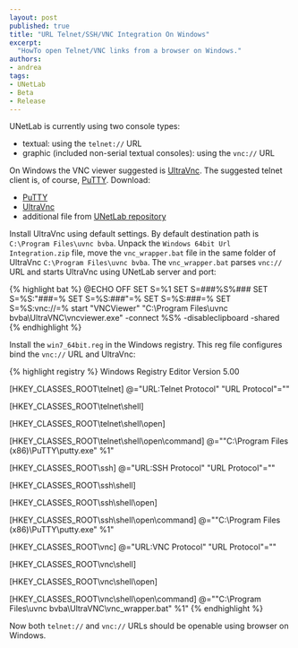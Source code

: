 ```yaml
---
layout: post
published: true
title: "URL Telnet/SSH/VNC Integration On Windows"
excerpt:
  "HowTo open Telnet/VNC links from a browser on Windows."
authors:
- andrea
tags:
- UNetLab
- Beta
- Release
---
```

UNetLab is currently using two console types:

* textual: using the `telnet://` URL
* graphic (included non-serial textual consoles): using the `vnc://` URL

On Windows the VNC viewer suggested is [UltraVnc](http://www.uvnc.com/downloads.html "UltraVnc"). The suggested telnet client is, of course, [PuTTY](http://www.chiark.greenend.org.uk/~sgtatham/putty/download.html "PuTTY"). Download:

* [PuTTY](http://www.chiark.greenend.org.uk/~sgtatham/putty/download.html "PuTTY")
* [UltraVnc](http://www.uvnc.com/downloads.html "UltraVnc")
* additional file from [UNetLab repository](http://public.routereflector.com/unetlab/Windows%2064bit%20Url%20Integration.zip "Windows 64bit Url Integration")

Install UltraVnc using default settings. By default destination path is `C:\Program Files\uvnc bvba`.
Unpack the `Windows 64bit Url Integration.zip` file, move the `vnc_wrapper.bat` file in the same folder of UltraVnc `C:\Program Files\uvnc bvba`.
The `vnc_wrapper.bat` parses `vnc://` URL and starts UltraVnc using UNetLab server and port:

{% highlight bat %}
@ECHO OFF
SET S=%1
SET S=###%S%###
SET S=%S:"###=%
SET S=%S:###"=%
SET S=%S:###=%
SET S=%S:vnc://=%
start "VNCViewer" "C:\Program Files\uvnc bvba\UltraVNC\vncviewer.exe" -connect %S% -disableclipboard -shared
{% endhighlight %}

Install the `win7_64bit.reg` in the Windows registry. This reg file configures bind the `vnc://` URL and UltraVnc:

{% highlight registry %}
Windows Registry Editor Version 5.00

[HKEY_CLASSES_ROOT\telnet]
@="URL:Telnet Protocol"
"URL Protocol"=""

[HKEY_CLASSES_ROOT\telnet\shell]

[HKEY_CLASSES_ROOT\telnet\shell\open]

[HKEY_CLASSES_ROOT\telnet\shell\open\command]
@="\"C:\\Program Files (x86)\\PuTTY\\putty.exe\" %1"

[HKEY_CLASSES_ROOT\ssh]
@="URL:SSH Protocol"
"URL Protocol"=""

[HKEY_CLASSES_ROOT\ssh\shell]

[HKEY_CLASSES_ROOT\ssh\shell\open]

[HKEY_CLASSES_ROOT\ssh\shell\open\command]
@="\"C:\\Program Files (x86)\\PuTTY\\putty.exe\" %1"

[HKEY_CLASSES_ROOT\vnc]
@="URL:VNC Protocol"
"URL Protocol"=""

[HKEY_CLASSES_ROOT\vnc\shell]

[HKEY_CLASSES_ROOT\vnc\shell\open]

[HKEY_CLASSES_ROOT\vnc\shell\open\command]
@="\"C:\\Program Files\\uvnc bvba\\UltraVNC\\vnc_wrapper.bat\" %1"
{% endhighlight %}

Now both `telnet://` and `vnc://` URLs should be openable using browser on Windows.
